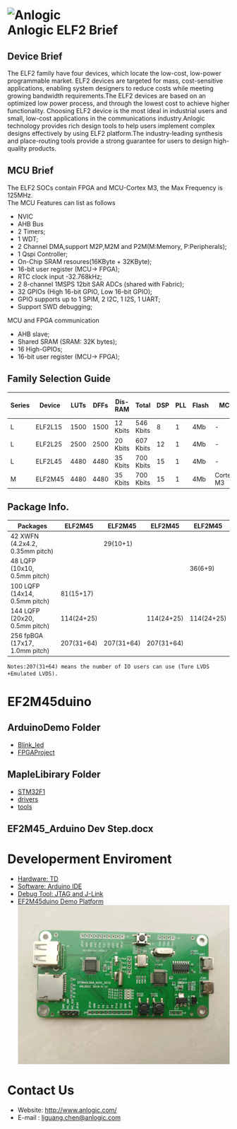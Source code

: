 
![Anlogic](https://0.rc.xiniu.com/g2/M00/1A/CA/CgAGe1yCYjWAQjUDAAAXmE88dpg262.png?d=20181205152921)<br>
Anlogic ELF2 Brief 
======================
Device Brief 
----------------
The ELF2 family have four devices, which locate the low-cost, low-power programmable market. ELF2 devices are targeted for mass, cost-sensitive applications, enabling system designers to reduce costs while meeting growing bandwidth requirements.The ELF2 devices are based on an optimized low power process, and through the lowest cost to achieve higher functionality. Choosing ELF2 device is the most ideal in industrial users and small, low-cost applications in the communications industry.Anlogic technology provides rich design tools to help users implement complex designs effectively by using ELF2 platform.The industry-leading synthesis and place-routing tools provide a strong guarantee for users to design high-quality products.<br>

MCU Brief
----------------------
The ELF2 SOCs contain FPGA and MCU-Cortex M3, the Max Frequency is 125MHz.<br>
The MCU Features can list as follows
* NVIC 
* AHB Bus 
* 2 Timers;
* 1 WDT;
* 2 Channel DMA,support M2P,M2M and P2M(M:Memory, P:Peripherals);
* 1 Qspi Controller;
* On-Chip SRAM resoures(16KByte + 32KByte);
* 16-bit user register (MCU-> FPGA);
* RTC clock input -32.768kHz;
* 2 8-channel 1MSPS 12bit SAR ADCs (shared with Fabric);
* 32 GPIOs (High 16-bit GPIO, Low 16-bit GPIO);
* GPIO supports up to 1 SPIM, 2 I2C, 1 I2S, 1 UART;
* Support SWD debugging;

MCU and FPGA communication
* AHB slave;
* Shared SRAM (SRAM: 32K bytes);
* 16 High-GPIOs;
* 16-bit user register (MCU-> FPGA);

Family Selection Guide
----------------------
|Series|Device  |LUTs  |DFFs   |Dis-RAM   |Total    |DSP|PLL|Flash|MCU|Max User IO|
|---   |---     |---   |---    |---      |---      |---|---|---  |---|---    | 				
|L	   |ELF2L15	|1500  |1500   |12 Kbits |546 Kbits|8  |1  |4Mb	 |-	 |207| 
|L	   |ELF2L25	|2500  |2500   |20 Kbits |607 Kbits|12 |1  |4Mb	 |-	 |207|
|L     |ELF2L45	|4480  |4480   |35 Kbits |700 Kbits|15 |1  |4Mb	 |-	 |207|
|M	   |ELF2M45	|4480  |4480   |35 Kbits |700 Kbits|15 |1  |4Mb	 | Cortex-M3  |207|	
		
Package Info.
----------------------
|Packages                       | ELF2M45  | ELF2M45  | ELF2M45  | ELF2M45  |
|---                            |---       |---       |---       |---       |
|42 XWFN (4.2x4.2, 0.35mm pitch)|          |29(10+1)  |          |          |
|48 LQFP (10x10, 0.5mm pitch)   |          |          |          |36(6+9)   |
|100 LQFP (14x14, 0.5mm pitch)  |81(15+17) |          |          |          |
|144 LQFP (20x20, 0.5mm pitch)  |114(24+25)|          |114(24+25)|114(24+25)|
|256 fpBGA (17x17, 1.0mm pitch) |207(31+64)|207(31+64)|207(31+64)|          |
	Notes:207(31+64) means the number of IO users can use (Ture LVDS +Emulated LVDS).

EF2M45duino
======================
ArduinoDemo Folder 
----------------------
* [Blink_led](#    )
* [FPGAProject](#    )
 

MapleLibirary Folder 
----------------------         
* [STM32F1](#)
* [drivers](#)
* [tools](#)
                                                                                             

EF2M45_Arduino Dev Step.docx
---------------------- 

Developerment Enviroment
======================
* [Hardware: TD                ](#)
* [Software: Arduino IDE       ](#)
* [Debug Tool: JTAG and J-Link ](#)
* [EF2M45duino Demo Platform   ](#)
![Anlogic](https://github.com/AnlogicInfo/EF2M45duino/blob/master/EF2M45duinoBoard.jpg)<br>

Contact Us 
======================
* Website: http://www.anlogic.com/
* E-mail : liguang.chen@anlogic.com